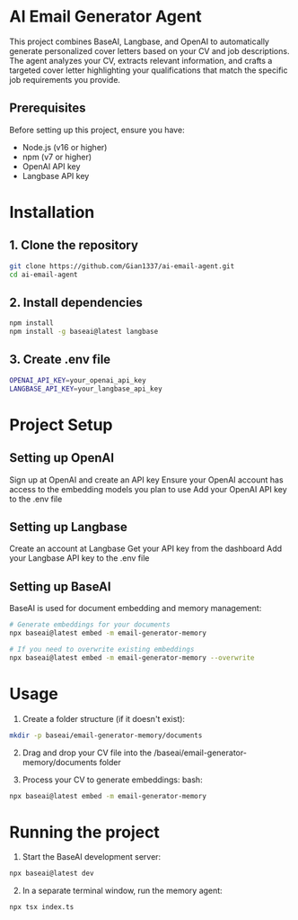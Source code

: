 # AI Email Generator Agent

This project combines BaseAI, Langbase, and OpenAI to automatically generate personalized cover letters based on your CV and job descriptions. The agent analyzes your CV, extracts relevant information, and crafts a targeted cover letter highlighting your qualifications that match the specific job requirements you provide.

## Prerequisites

Before setting up this project, ensure you have:

- Node.js (v16 or higher)
- npm (v7 or higher)
- OpenAI API key
- Langbase API key

# Installation

## 1. Clone the repository

```bash
git clone https://github.com/Gian1337/ai-email-agent.git
cd ai-email-agent
```

## 2. Install dependencies

```bash
npm install
npm install -g baseai@latest langbase
```

## 3. Create .env file

```bash
OPENAI_API_KEY=your_openai_api_key
LANGBASE_API_KEY=your_langbase_api_key
```

# Project Setup

## Setting up OpenAI

Sign up at OpenAI and create an API key
Ensure your OpenAI account has access to the embedding models you plan to use
Add your OpenAI API key to the .env file

## Setting up Langbase

Create an account at Langbase
Get your API key from the dashboard
Add your Langbase API key to the .env file

## Setting up BaseAI

BaseAI is used for document embedding and memory management:

```bash
# Generate embeddings for your documents
npx baseai@latest embed -m email-generator-memory

# If you need to overwrite existing embeddings
npx baseai@latest embed -m email-generator-memory --overwrite
```

# Usage

1. Create a folder structure (if it doesn't exist):

```bash
mkdir -p baseai/email-generator-memory/documents
```

2. Drag and drop your CV file into the /baseai/email-generator-memory/documents folder

3. Process your CV to generate embeddings:
   bash:

```bash
npx baseai@latest embed -m email-generator-memory
```

# Running the project

1. Start the BaseAI development server:

```bash
npx baseai@latest dev
```

2. In a separate terminal window, run the memory agent:

```bash
npx tsx index.ts
```
